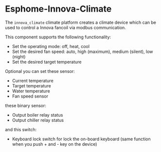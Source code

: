 # Esphome-Innova-Climate
The ``innova_climate`` climate platform creates a climate device which can be used
to control a Innova fancoil via modbus communication. 

This component supports the following functionality:
- Set the operating mode: off, heat, cool
- Set the desired fan speed: auto, high (maximum), medium (silent), low (night)
- Set the desired target temperature

Optional you can set these sensor:
- Current temperature
- Target temperature
- Water temperature
- Fan speed sensor
  
these binary sensor:
- Output boiler relay status
- Output chiller relay status

and this switch:
- Keyboard lock switch for lock the on-board keyboard (same function when you push + and - key on the device)
